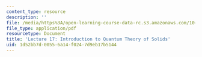 ```yaml
---
content_type: resource
description: ''
file: /media/https%3A/open-learning-course-data-rc.s3.amazonaws.com/10-626-electrochemical-energy-systems-spring-2014/1d52bb7d00556a14f0247d9eb17b5144_MIT10_626S14_Lec17.pdf
file_type: application/pdf
resourcetype: Document
title: 'Lecture 17: Introduction to Quantum Theory of Solids'
uid: 1d52bb7d-0055-6a14-f024-7d9eb17b5144
---
```

